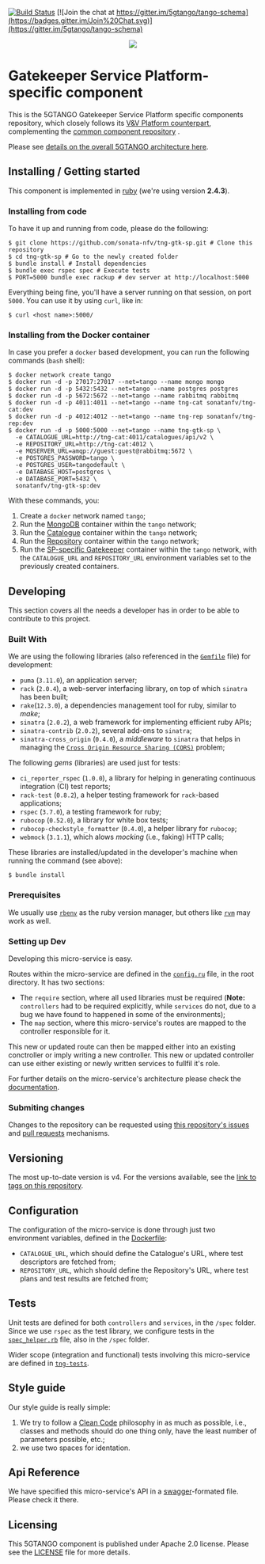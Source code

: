 [![Build Status](https://jenkins.sonata-nfv.eu/buildStatus/icon?job=tng-gtk-sp/master)](https://jenkins.sonata-nfv.eu/job/tng-gtk-sp/master)
[![Join the chat at https://gitter.im/5gtango/tango-schema](https://badges.gitter.im/Join%20Chat.svg)](https://gitter.im/5gtango/tango-schema)

<p align="center"><img src="https://github.com/sonata-nfv/tng-api-gtw/wiki/images/sonata-5gtango-logo-500px.png" /></p>

# Gatekeeper Service Platform-specific component
This is the 5GTANGO Gatekeeper Service Platform specific components repository, which closely follows its [V&V Platform counterpart](https://github.com/sonata-nfv/tng-gtk-vnv), complementing the [common component repository](https://github.com/sonata-nfv/tng-gtk-common) .

Please see [details on the overall 5GTANGO architecture here](https://5gtango.eu/project-outcomes/deliverables/2-uncategorised/31-d2-2-architecture-design.html). 

## Installing / Getting started

This component is implemented in [ruby](https://www.ruby-lang.org/en/) (we're using version **2.4.3**). 

### Installing from code

To have it up and running from code, please do the following:

```shell
$ git clone https://github.com/sonata-nfv/tng-gtk-sp.git # Clone this repository
$ cd tng-gtk-sp # Go to the newly created folder
$ bundle install # Install dependencies
$ bundle exec rspec spec # Execute tests
$ PORT=5000 bundle exec rackup # dev server at http://localhost:5000
```

Everything being fine, you'll have a server running on that session, on port `5000`. You can use it by using `curl`, like in:

```shell
$ curl <host name>:5000/
```

### Installing from the Docker container
In case you prefer a `docker` based development, you can run the following commands (`bash` shell):

```shell
$ docker network create tango
$ docker run -d -p 27017:27017 --net=tango --name mongo mongo
$ docker run -d -p 5432:5432 --net=tango --name postgres postgres
$ docker run -d -p 5672:5672 --net=tango --name rabbitmq rabbitmq
$ docker run -d -p 4011:4011 --net=tango --name tng-cat sonatanfv/tng-cat:dev
$ docker run -d -p 4012:4012 --net=tango --name tng-rep sonatanfv/tng-rep:dev
$ docker run -d -p 5000:5000 --net=tango --name tng-gtk-sp \
  -e CATALOGUE_URL=http://tng-cat:4011/catalogues/api/v2 \
  -e REPOSITORY_URL=http://tng-cat:4012 \
  -e MQSERVER_URL=amqp://guest:guest@rabbitmq:5672 \
  -e POSTGRES_PASSWORD=tango \
  -e POSTGRES_USER=tangodefault \
  -e DATABASE_HOST=postgres \
  -e DATABASE_PORT=5432 \
  sonatanfv/tng-gtk-sp:dev
```
With these commands, you:

1. Create a `docker` network named `tango`;
1. Run the [MongoDB](https://www.mongodb.com/) container within the `tango` network;
1. Run the [Catalogue](https://github.com/sonata-nfv/tng-cat) container within the `tango` network;
1. Run the [Repository](https://github.com/sonata-nfv/tng-rep) container within the `tango` network;
1. Run the [SP-specific Gatekeeper](https://github.com/sonata-nfv/tng-gtk-sp) container within the `tango` network, with the `CATALOGUE_URL` and `REPOSITORY_URL` environment variables set to the previously created containers.

## Developing
This section covers all the needs a developer has in order to be able to contribute to this project.

### Built With
We are using the following libraries (also referenced in the [`Gemfile`](https://github.com/sonata-nfv/tng-gtk-vnv/Gemfile) file) for development:

* `puma` (`3.11.0`), an application server;
* `rack` (`2.0.4`), a web-server interfacing library, on top of which `sinatra` has been built;
* `rake`(`12.3.0`), a dependencies management tool for ruby, similar to *make*;
* `sinatra` (`2.0.2`), a web framework for implementing efficient ruby APIs;
* `sinatra-contrib` (`2.0.2`), several add-ons to `sinatra`;
* `sinatra-cross_origin` (`0.4.0`), a *middleware* to `sinatra` that helps in managing the [`Cross Origin Resource Sharing (CORS)`](https://developer.mozilla.org/en-US/docs/Web/HTTP/CORS) problem;


The following *gems* (libraries) are used just for tests:
* `ci_reporter_rspec` (`1.0.0`), a library for helping in generating continuous integration (CI) test reports;
* `rack-test` (`0.8.2`), a helper testing framework for `rack`-based applications;
* `rspec` (`3.7.0`), a testing framework for ruby;
* `rubocop` (`0.52.0`), a library for white box tests; 
* `rubocop-checkstyle_formatter` (`0.4.0`), a helper library for `rubocop`;
* `webmock` (`3.1.1`), which alows *mocking* (i.e., faking) HTTP calls;

These libraries are installed/updated in the developer's machine when running the command (see above):

```shell
$ bundle install
```

### Prerequisites
We usually use [`rbenv`](https://github.com/rbenv/rbenv) as the ruby version manager, but others like [`rvm`](https://rvm.io/) may work as well.

### Setting up Dev
Developing this micro-service is easy.

Routes within the micro-service are defined in the [`config.ru`](https://github.com/sonata-nfv/tng-gtk-vnv/blob/master/config.ru) file, in the root directory. It has two sections:

* The `require` section, where all used libraries must be required (**Note:** `controllers` had to be required explicitly, while `services` do not, due to a bug we have found to happened in some of the environments);
* The `map` section, where this micro-service's routes are mapped to the controller responsible for it.

This new or updated route can then be mapped either into an existing conctroller or imply writing a new controller. This new or updated controller can use either existing or newly written services to fullfil it's role.

For further details on the micro-service's architecture please check the [documentation](https://github.com/sonata-nfv/tng-gtk-vnv/wiki/micro-service-architecture).

### Submiting changes
Changes to the repository can be requested using [this repository's issues](https://github.com/sonata-nfv/tng-gtk-vnv/issues) and [pull requests](https://github.com/sonata-nfv/tng-gtk-vnv/pulls) mechanisms.

## Versioning

The most up-to-date version is v4. For the versions available, see the [link to tags on this repository](https://github.com/sonata-nfv/tng-gtk-vnv/tags).

## Configuration
The configuration of the micro-service is done through just two environment variables, defined in the [Dockerfile](https://github.com/sonata-nfv/tng-gtk-vnv/blob/master/Dockerfile):

* `CATALOGUE_URL`, which should define the Catalogue's URL, where test descriptors are fetched from;
* `REPOSITORY_URL`, which should define the Repository's URL, where test plans and test results are fetched from;

## Tests
Unit tests are defined for both `controllers` and `services`, in the `/spec` folder. Since we use `rspec` as the test library, we configure tests in the [`spec_helper.rb`](https://github.com/sonata-nfv/tng-gtk-vnv/blob/master/spec/spec_helper.rb) file, also in the `/spec` folder.

Wider scope (integration and functional) tests involving this micro-service are defined in [`tng-tests`](https://github.com/sonata-nfv/tng-tests).

## Style guide
Our style guide is really simple:

1. We try to follow a [Clean Code](https://www.amazon.com/Clean-Code-Handbook-Software-Craftsmanship/dp/0132350882) philosophy in as much as possible, i.e., classes and methods should do one thing only, have the least number of parameters possible, etc.;
1. we use two spaces for identation.

## Api Reference

We have specified this micro-service's API in a [swagger](https://github.com/sonata-nfv/tng-gtk-vnv/blob/master/doc/swagger.json)-formated file. Please check it there.

## Licensing

This 5GTANGO component is published under Apache 2.0 license. Please see the [LICENSE](https://github.com/sonata-nfv/tng-gtk-vnv/blob/master/LICENSE) file for more details.
